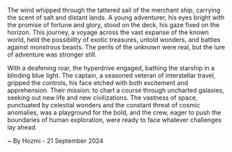 
The wind whipped through the tattered sail of the merchant ship, carrying the scent of salt and distant lands.  A young adventurer, his eyes bright with the promise of fortune and glory, stood on the deck, his gaze fixed on the horizon. This journey, a voyage across the vast expanse of the known world, held the possibility of exotic treasures, untold wonders, and battles against monstrous beasts.  The perils of the unknown were real, but the lure of adventure was stronger still. 

With a deafening roar, the hyperdrive engaged, bathing the starship in a blinding blue light. The captain, a seasoned veteran of interstellar travel, gripped the controls, his face etched with both excitement and apprehension. Their mission: to chart a course through uncharted galaxies, seeking out new life and new civilizations.  The vastness of space, punctuated by celestial wonders and the constant threat of cosmic anomalies, was a playground for the bold, and the crew, eager to push the boundaries of human exploration, were ready to face whatever challenges lay ahead. 

~ By Hozmi - 21 September 2024
